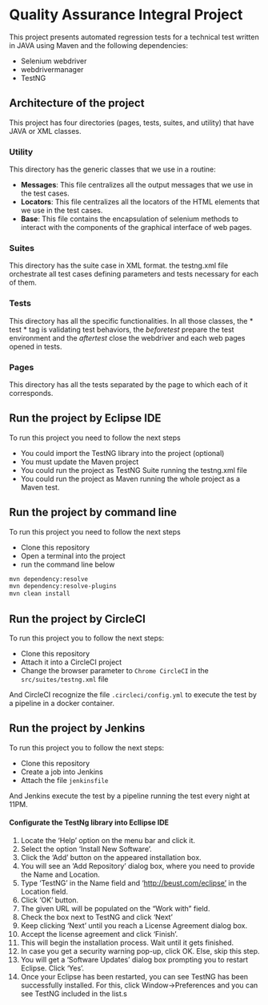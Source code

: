 # Quality Assurance Integral Project

This project presents automated regression tests for a technical test written in JAVA using Maven and the following dependencies: 

 - Selenium webdriver
 - webdrivermanager
 - TestNG

## Architecture of the project

This project has four directories (pages, tests, suites, and utility) that have JAVA or XML classes.

### Utility

This directory has the generic classes that we use in a routine:

 - **Messages**: This file centralizes all the output messages that we use in the test cases.
 - **Locators**: This file centralizes all the locators of the HTML elements that we use in the test cases.
 - **Base**: This file contains the encapsulation of selenium methods to interact with the components of the graphical interface of web pages.

### Suites

This directory has the suite case in XML format. the testng.xml file orchestrate all test cases defining parameters and tests necessary for each of them.

### Tests

This directory has all the specific functionalities. In all those classes, the * test * tag is validating test behaviors, the *beforetest* prepare the test environment and the *aftertest* close the webdriver and each web pages opened in tests.

### Pages

This directory has all the tests separated by the page to which each of it corresponds.


## Run the project by Eclipse IDE

To run this project you need to follow the next steps

- You could import the TestNG library into the project (optional)
- You must update the Maven project
- You could run the project as TestNG Suite running the testng.xml file
- You could run the project as Maven running the whole project as a Maven test.

## Run the project by command line

To run this project you need to follow the next steps

- Clone this repository
- Open a terminal into the project
- run the command line below
```bash
mvn dependency:resolve
mvn dependency:resolve-plugins
mvn clean install
```
## Run the project by CircleCI

To run this project you to follow the next steps:

- Clone this repository
- Attach it into a CircleCI project
- Change the browser parameter to `Chrome CircleCI` in the `src/suites/testng.xml` file

And CircleCI recognize the file `.circleci/config.yml` to execute the test by a pipeline in a docker container.

## Run the project by Jenkins

To run this project you to follow the next steps:

- Clone this repository
- Create a job into Jenkins
- Attach the file `jenkinsfile` 

And Jenkins execute the test by a pipeline running the test every night at 11PM.

#### Configurate the TestNg library into Ecllipse IDE

1. Locate the ‘Help’ option on the menu bar and click it.
2. Select the option ‘Install New Software’.
3. Click the ‘Add’ button on the appeared installation box.
4. You will see an ‘Add Repository’ dialog box, where you need to provide the Name and Location.
5. Type ‘TestNG’ in the Name field and ‘http://beust.com/eclipse’ in the Location field.
6. Click ‘OK’ button.
7. The given URL will be populated on the “Work with” field.
8. Check the box next to TestNG and click ‘Next’
9. Keep clicking ‘Next’ until you reach a License Agreement dialog box.
10. Accept the license agreement and click ‘Finish’.
11. This will begin the installation process. Wait until it gets finished.
12. In case you get a security warning pop-up, click OK. Else, skip this step.
13. You will get a ‘Software Updates’ dialog box prompting you to restart Eclipse. Click ‘Yes’.
14. Once your Eclipse has been restarted, you can see TestNG has been successfully installed. For this, click Window->Preferences and you can see TestNG included in the list.s